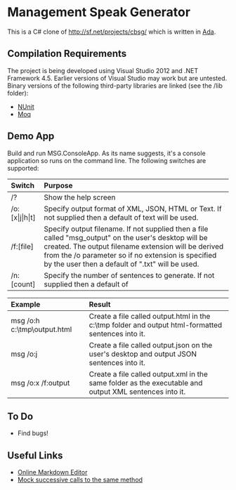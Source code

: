 Management Speak Generator
==

This is a C# clone of http://sf.net/projects/cbsg/ which is written in [Ada](http://en.wikipedia.org/wiki/Ada_(programming_language)).

Compilation Requirements
--
The project is being developed using Visual Studio 2012 and .NET Framework 4.5. Earlier versions of Visual Studio may work but are untested. 
Binary versions of the following third-party libraries are linked (see the /lib folder):
- [NUnit](http://www.nunit.org/)
- [Moq](https://github.com/Moq/moq4)

Demo App
--
Build and run MSG.ConsoleApp. As its name suggests, it's a console application so runs on the command line. The following switches are supported:

| Switch        | Purpose              |
|:------------- |:---------------------|
| /?            | Show the help screen |
| /o:[x&#124;j&#124;h&#124;t]  | Specify output format of XML, JSON, HTML or Text. If not supplied then a default of text will be used.|
| /f:[file]     | Specify output filename. If not supplied then a file called "msg_output" on the user's desktop will be created. The output filename extension will be derived from the /o parameter so if no extension is specified by the user then a default of ".txt" will be used.|
| /n:[count]    | Specify the number of sentences to generate. If not supplied then a default of 

| Example       | Result               |
|:------------- |:---------------------|
| msg /o:h c:\tmp\output.html            | Create a file called output.html in the c:\tmp folder and output html-formatted sentences into it.|
| msg /o:j      | Create a file called output.json on the user's desktop and output JSON sentences into it.|
| msg /o:x /f:output | Create a file called output.xml in the same folder as the executable and output XML sentences into it.|

To Do
--
- Find bugs!

Useful Links
--
- [Online Markdown Editor](http://dillinger.io/)
- [Mock successive calls to the same method](http://haacked.com/archive/2010/11/24/moq-sequences-revisited.aspx/)